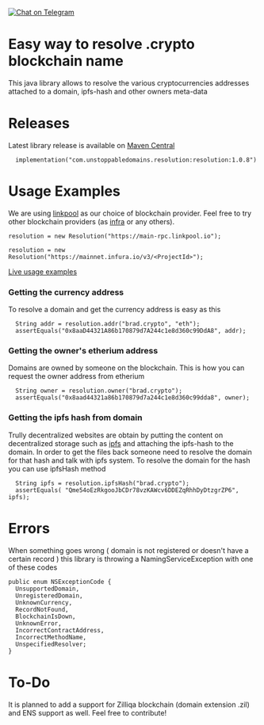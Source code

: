 [![Chat on Telegram](https://img.shields.io/badge/Chat%20on-Telegram-brightgreen.svg)](https://t.me/unstoppabledev)

# Easy way to resolve .crypto blockchain name
This java library allows to resolve the various cryptocurrencies addresses attached to a domain, ipfs-hash and other owners meta-data

# Releases
Latest library release is available on [Maven Central](https://search.maven.org/artifact/com.unstoppabledomains.resolution/resolution/1.0.8/jar) 

```
  implementation("com.unstoppabledomains.resolution:resolution:1.0.8")
```

# Usage Examples
We are using [linkpool](https://www.linkpool.io/) as our choice of blockchain provider.
Feel free to try other blockchain providers (as [infra](https://infura.io/) or any others).
```
resolution = new Resolution("https://main-rpc.linkpool.io");

resolution = new Resolution("https://mainnet.infura.io/v3/<ProjectId>");
```

[Live usage examples](/samples.md)

### Getting the currency address
To resolve a domain and get the currency address is easy as this
```
  String addr = resolution.addr("brad.crypto", "eth");
  assertEquals("0x8aaD44321A86b170879d7A244c1e8d360c99DdA8", addr);
```

### Getting the owner's etherium address
Domains are owned by someone on the blockchain. This is how you can request the owner address from etherium
```
  String owner = resolution.owner("brad.crypto");
  assertEquals("0x8aad44321a86b170879d7a244c1e8d360c99dda8", owner);
```

### Getting the ipfs hash from domain
Trully decentralized websites are obtain by putting the content on decentralized storage such as [ipfs](http://ipfs.io/) and attaching the ipfs-hash to the domain.
In order to get the files back someone need to resolve the domain for that hash and talk with ipfs system. To resolve the domain for the hash you can use ipfsHash method
```
  String ipfs = resolution.ipfsHash("brad.crypto");
  assertEquals( "Qme54oEzRkgooJbCDr78vzKAWcv6DDEZqRhhDyDtzgrZP6", ipfs);
```


# Errors
When something goes wrong ( domain is not registered or doesn't have a certain record ) this library is throwing a NamingServiceException with one of these codes
```
public enum NSExceptionCode {
  UnsupportedDomain,
  UnregisteredDomain,
  UnknownCurrency,
  RecordNotFound,
  BlockchainIsDown,
  UnknownError,
  IncorrectContractAddress,
  IncorrectMethodName,
  UnspecifiedResolver;
}
```

# To-Do
It is planned to add a support for Zilliqa blockchain (domain extension .zil) and ENS support as well. Feel free to contribute!
